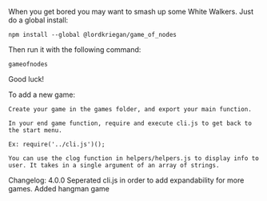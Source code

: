 When you get bored you may want to smash up some White Walkers. 
Just do a global install:

    npm install --global @lordkriegan/game_of_nodes

Then run it with the following command:

    gameofnodes

Good luck!

To add a new game:

    Create your game in the games folder, and export your main function.
    
    In your end game function, require and execute cli.js to get back to the start menu.

    Ex: require('../cli.js')();

    You can use the clog function in helpers/helpers.js to display info to user. It takes in a single argument of an array of strings.

Changelog:
4.0.0
Seperated cli.js in order to add expandability for more games.
Added hangman game
